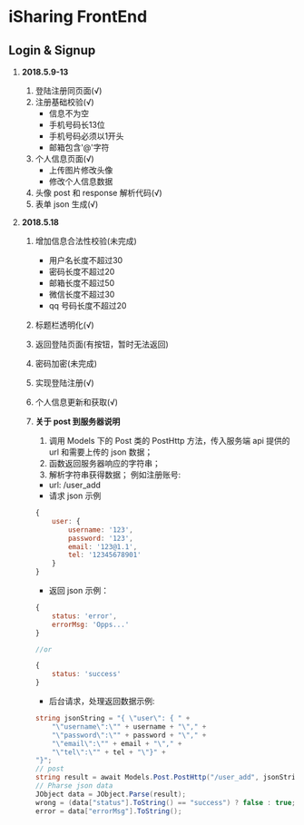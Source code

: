 # iSharing FrontEnd

## Login & Signup

1. **2018.5.9-13**
    1. 登陆注册同页面(√)
    1. 注册基础校验(√)
        - 信息不为空
        - 手机号码长13位
        - 手机号码必须以1开头
        - 邮箱包含'@'字符
    1. 个人信息页面(√)
        - 上传图片修改头像
        - 修改个人信息数据
    1. 头像 post 和 response 解析代码(√)
    1. 表单 json 生成(√)

1. **2018.5.18**
    1. 增加信息合法性校验(未完成)
        - 用户名长度不超过30
        - 密码长度不超过20
        - 邮箱长度不超过50
        - 微信长度不超过30
        - qq 号码长度不超过20
    1. 标题栏透明化(√)
    1. 返回登陆页面(有按钮，暂时无法返回)
    1. 密码加密(未完成)
    1. 实现登陆注册(√)
    1. 个人信息更新和获取(√)
    1. **关于 post 到服务器说明**
        1. 调用 Models 下的 Post 类的 PostHttp 方法，传入服务端 api 提供的 url 和需要上传的 json 数据；
        1. 函数返回服务器响应的字符串；
        1. 解析字符串获得数据；
        例如注册账号:

        - url: /user_add
        - 请求 json 示例
        ```js
        {
            user: {
                username: '123',
                password: '123',
                email: '123@1.1',
                tel: '12345678901'
            }
        }
        ```
        - 返回 json 示例：

        ```js
        {
            status: 'error',
            errorMsg: 'Opps...'
        }

        //or

        {
            status: 'success'
        }
        ```

        - 后台请求，处理返回数据示例:

        ```cs
        string jsonString = "{ \"user\": { " +
            "\"username\":\"" + username + "\"," +
            "\"password\":\"" + password + "\"," +
            "\"email\":\"" + email + "\"," +
            "\"tel\":\"" + tel + "\"}" +
        "}";
        // post
        string result = await Models.Post.PostHttp("/user_add", jsonString);
        // Pharse json data
        JObject data = JObject.Parse(result);
        wrong = (data["status"].ToString() == "success") ? false : true;
        error = data["errorMsg"].ToString();
        ```